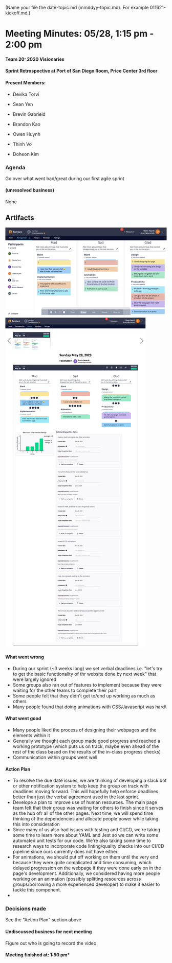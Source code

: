 (Name your file the date-topic.md (mmddyy-topic.md). For example 011621-kickoff.md.)

# Meeting Minutes: 05/28, 1:15 pm - 2:00 pm

#### Team 20: 2020 Visionaries

#### Sprint Retrospective at Port of San Diego Room, Price Center 3rd floor

#### Present Members:

- Devika Torvi

- Sean Yen

- Brevin Gabrield

- Brandon Kao

- Owen Huynh

- Thinh Vo

- Doheon Kim

### Agenda
Go over what went bad/great during our first agile sprint

#### (unresolved business)
None

## Artifacts

![img](mediia/../media/retriumexpanded.png)
![img](mediia/../media/retrium.png)


#### What went wrong
* During our sprint (~3 weeks long) we set verbal deadlines i.e. "let's try to get the basic functionality of thr website done by next week" that were largely ignored
* Some groups also ran out of features to implement because they were waiting for the other teams to complete their part
* Some people felt that they didn't get to/end up working as much as others
* Many people found that doing animations with CSS/Javascript was hard\
  
#### What went good
* Many people liked the process of designing their webpages and the elements within it
* Generally we thought each group made good progress and reached a working prototype (which puts us on track, maybe even ahead of the rest of the class based on the results of the in-class progress checks)
* Communication within groups went well

#### Action Plan
* To resolve the due date issues, we are thinking of developing a slack bot or other notification system to help keep the group on track with deadlines moving forward. This will hopefully help enforce deadlines better than just the verbal agreement used in the last sprint.
* Develope a plan to improve use of human resources. The main page team felt that their group was waiting for others to finish since it serves as the hub ofr all of the other pages. Next time, we will spend time thinking of the dependencies and allocate people power while taking this into consideration
* Since many of us also had issues with testing and CI/CD, we're taking some time to learn more about YAML and Jest so we can write some automated unit tests for our code. We're also taking some time to research ways to incorporate code linting/quality checks into our CI/CD pipeline since ours currently does not have either.
* For animations, we should put off working on them until the very end because they were quite complicated and time consuming, which delayed progression on the webpage if they were done early on in the page's development. Additionally, we considered having more people working on an animation (possibly splitting resources across groups/borrowing a more experienced developer) to make it easier to tackle this component.
* 

### Decisions made
See the "Action Plan" section above

#### Undiscussed business for next meeting
Figure out who is going to record the video

#### Meeting finished at: 1:50 pm*
